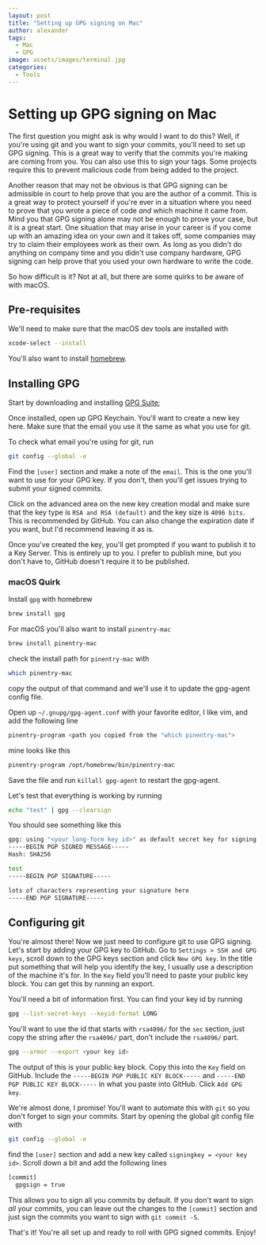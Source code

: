 ```yaml
---
layout: post
title: "Setting up GPG signing on Mac"
author: alexander
tags:
  - Mac
  - GPG
image: assets/images/terminal.jpg
categories:
  - Tools
---
```


# Setting up GPG signing on Mac

The first question you might ask is why would I want to do this? Well, if you're using git and you want to sign your commits, you'll need to set up GPG signing. This is a great way to verify that the commits you're making are coming from you. You can also use this to sign your tags. Some projects require this to prevent malicious code from being added to the project.

Another reason that may not be obvious is that GPG signing can be admissible in court to help prove that you are the author of a commit. This is a great way to protect yourself if you're ever in a situation where you need to prove that you wrote a piece of code _and_ which machine it came from. Mind you that GPG signing alone may not be enough to prove your case, but it is a great start. One situation that may arise in your career is if you come up with an amazing idea on your own and it takes off, some companies may try to claim their employees work as their own. As long as you didn't do anything on company time and you didn't use company hardware, GPG signing can help prove that you used your own hardware to write the code.

So how difficult is it? Not at all, but there are some quirks to be aware of with macOS.

## Pre-requisites

We'll need to make sure that the macOS dev tools are installed with

```bash
xcode-select --install
```

You'll also want to install [homebrew](https://brew.sh/).

## Installing GPG

Start by downloading and installing [GPG Suite](https://gpgtools.org/);

Once installed, open up GPG Keychain. You'll want to create a new key here. Make sure that the email you use it the same as what you use for git.

To check what email you're using for git, run

```bash
git config --global -e
```

Find the `[user]` section and make a note of the `email`. This is the one you'll want to use for your GPG key. If you don't, then you'll get issues trying to submit your signed commits.

Click on the advanced area on the new key creation modal and make sure that the key type is `RSA and RSA (default)` and the key size is `4096 bits`. This is recommended by GitHub. You can also change the expiration date if you want, but I'd recommend leaving it as is.

Once you've created the key, you'll get prompted if you want to publish it to a Key Server. This is entirely up to you. I prefer to publish mine, but you don't have to, GitHub doesn't require it to be published.

### macOS Quirk

Install `gpg` with homebrew

```bash
brew install gpg
```

For macOS you'll also want to install `pinentry-mac`

```bash
brew install pinentry-mac
```

check the install path for `pinentry-mac` with

```bash
which pinentry-mac
```

copy the output of that command and we'll use it to update the gpg-agent config file.

Open up `~/.gnupg/gpg-agent.conf` with your favorite editor, I like vim, and add the following line

```bash
pinentry-program <path you copied from the "which pinentry-mac">
```

mine looks like this

```bash
pinentry-program /opt/homebrew/bin/pinentry-mac
```

Save the file and run `killall gpg-agent` to restart the gpg-agent.

Let's test that everything is working by running

```bash
echo "test" | gpg --clearsign
```

You should see something like this

```bash
gpg: using "<your long-form key id>" as default secret key for signing
-----BEGIN PGP SIGNED MESSAGE-----
Hash: SHA256

test
-----BEGIN PGP SIGNATURE-----

lots of characters representing your signature here
-----END PGP SIGNATURE-----
```

## Configuring git

You're almost there! Now we just need to configure git to use GPG signing. Let's start by adding your GPG key to GitHub. Go to `Settings > SSH and GPG keys`, scroll down to the GPG keys section and click `New GPG key`. In the title put something that will help you identify the key, I usually use a description of the machine it's for. In the `Key` field you'll need to paste your public key block. You can get this by running an export.

You'll need a bit of information first. You can find your key id by running

```bash
gpg --list-secret-keys --keyid-format LONG
```

You'll want to use the id that starts with `rsa4096/` for the `sec` section, just copy the string after the `rsa4096/` part, don't include the `rsa4096/` part.

```bash
gpg --armor --export <your key id>
```

The output of this is your public key block. Copy this into the `Key` field on GitHub. Include the `-----BEGIN PGP PUBLIC KEY BLOCK-----` and `-----END PGP PUBLIC KEY BLOCK-----` in what you paste into GitHub. Click `Add GPG key`.

We're almost done, I promise! You'll want to automate this with `git` so you don't forget to sign your commits. Start by opening the global git config file with

```bash
git config --global -e
```

find the `[user]` section and add a new key called `signingkey = <your key id>`. Scroll down a bit and add the following lines

```bash
[commit]
  gpgsign = true
```

This allows you to sign all you commits by default. If you don't want to sign _all_ your commits, you can leave out the changes to the `[commit]` section and just sign the commits you want to sign with `git commit -S`.

That's it! You're all set up and ready to roll with GPG signed commits. Enjoy!
